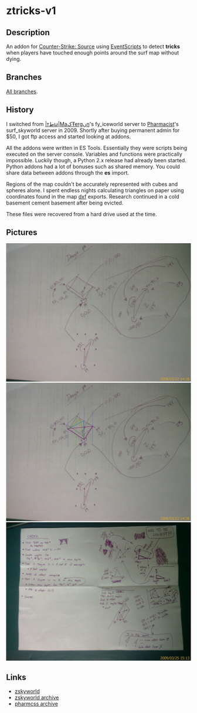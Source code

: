 # ztricks-v1

## Description
An addon for [Counter-Strike: Source](https://store.steampowered.com/app/240/CounterStrike_Source/) using [EventScripts](https://developer.valvesoftware.com/wiki/EventScripts) to detect **tricks** when players have touched enough points around the surf map without dying.

## Branches
[All branches](https://github.com/krwigo/ztricks-v1/branches/all).

## History
I switched from [|тطω|MaکŦergںŋ](https://steamcommunity.com/profiles/76561197978487378/)'s fy_iceworld server to [Pharmacist](https://www.youtube.com/watch?v=6b5bMCraWBA)'s surf_skyworld server in 2009. Shortly after buying permanent admin for $50, I got ftp access and started looking at addons.

All the addons were written in ES Tools. Essentially they were scripts being executed on the server console. Variables and functions were practically impossible. Luckily though, a Python 2.x release had already been started. Python addons had a lot of bonuses such as shared memory. You could share data between addons through the **es** import.

Regions of the map couldn't be accurately represented with cubes and spheres alone. I spent endless nights calculating triangles on paper using coordinates found in the map [dxf](https://en.wikipedia.org/wiki/AutoCAD_DXF) exports. Research continued in a cold basement cement basement after being evicted.

These files were recovered from a hard drive used at the time.

## Pictures
![imag0001.jpg](https://raw.githubusercontent.com/krwigo/ztricks-v1/main/assets/imag0001.jpg)
![imag0002.jpg](https://raw.githubusercontent.com/krwigo/ztricks-v1/main/assets/imag0002.jpg)
![imag0003.jpg](https://raw.githubusercontent.com/krwigo/ztricks-v1/main/assets/imag0003.jpg)

## Links
* [zskyworld](https://zskyworld.com/)
* [zskyworld archive](https://web.archive.org/web/2020*/zskyworld.com)
* [pharmcss archive](https://web.archive.org/web/2011*/pharmcss.com)
